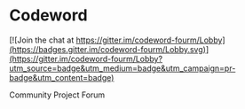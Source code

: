 # Codeword

[![Join the chat at https://gitter.im/codeword-fourm/Lobby](https://badges.gitter.im/codeword-fourm/Lobby.svg)](https://gitter.im/codeword-fourm/Lobby?utm_source=badge&utm_medium=badge&utm_campaign=pr-badge&utm_content=badge)

Community Project Forum
